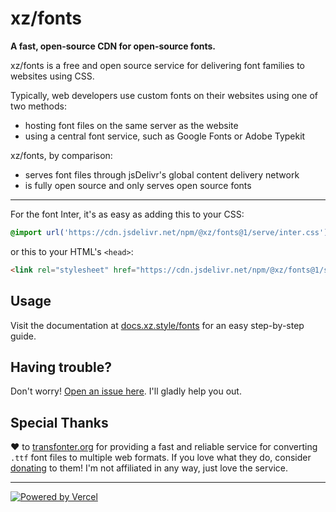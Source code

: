 # xz/fonts

**A fast, open-source CDN for open-source fonts.**

xz/fonts is a free and open source service for delivering font families to websites using CSS. 

Typically, web developers use custom fonts on their websites using one of two methods:
- hosting font files on the same server as the website
- using a central font service, such as Google Fonts or Adobe Typekit

xz/fonts, by comparison:
- serves font files through jsDelivr's global content delivery network
- is fully open source and only serves open source fonts

---

For the font Inter, it's as easy as adding this to your CSS:

```css
@import url('https://cdn.jsdelivr.net/npm/@xz/fonts@1/serve/inter.css');
```

or this to your HTML's `<head>`:

```html
<link rel="stylesheet" href="https://cdn.jsdelivr.net/npm/@xz/fonts@1/serve/inter.css">
```

## Usage

Visit the documentation at [docs.xz.style/fonts](https://docs.xz.style/fonts) for an easy step-by-step guide. 

## Having trouble?

Don't worry! [Open an issue here](https://github.com/xz/fonts/issues). I'll gladly help you out.

## Special Thanks

❤️ to [transfonter.org](https://transfonter.org/) for providing a fast and reliable service for converting `.ttf` font files to multiple web formats. If you love what they do, consider [donating](https://transfonter.org/donate) to them! I'm not affiliated in any way, just love the service.

***
<a href="https://vercel.com" target="_blank">![Powered by Vercel](https://vercel-badges.now.sh/powered-by-vercel.svg)</a>
